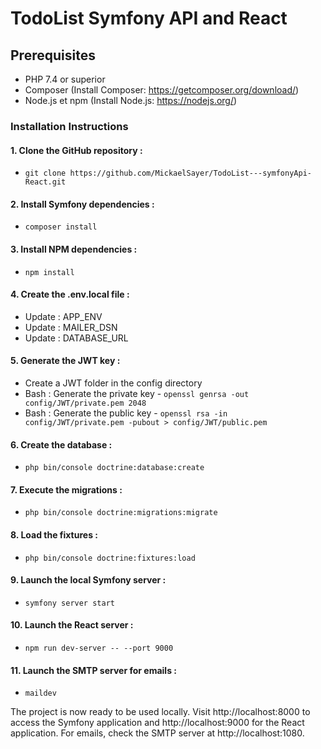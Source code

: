# TodoList Symfony API and React

## Prerequisites
- PHP 7.4 or superior
- Composer (Install Composer: https://getcomposer.org/download/)
- Node.js et npm (Install Node.js: https://nodejs.org/)

### Installation Instructions

#### 1. Clone the GitHub repository :
- ```git clone https://github.com/MickaelSayer/TodoList---symfonyApi-React.git```

#### 2. Install Symfony dependencies :
- ```composer install```

#### 3. Install NPM dependencies :
- ```npm install```

#### 4. Create the .env.local file :
- Update : APP_ENV
- Update : MAILER_DSN
- Update : DATABASE_URL

#### 5. Generate the JWT key :
- Create a JWT folder in the config directory
- Bash : Generate the private key - ```openssl genrsa -out config/JWT/private.pem 2048```
- Bash : Generate the public key - ```openssl rsa -in config/JWT/private.pem -pubout > config/JWT/public.pem```

#### 6. Create the database :
- ```php bin/console doctrine:database:create```

#### 7. Execute the migrations :
- ```php bin/console doctrine:migrations:migrate```

#### 8. Load the fixtures :
- ```php bin/console doctrine:fixtures:load```

#### 9. Launch the local Symfony server :
- ```symfony server start```

#### 10. Launch the React server :
- ```npm run dev-server -- --port 9000```

#### 11. Launch the SMTP server for emails :
- ```maildev```

The project is now ready to be used locally. 
Visit http://localhost:8000 to access the Symfony application and http://localhost:9000 for the React application. 
For emails, check the SMTP server at http://localhost:1080.